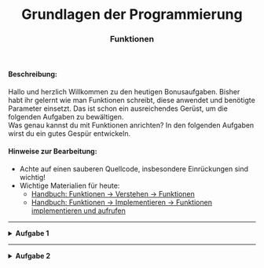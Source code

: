 
<h1 align="center">Grundlagen der Programmierung</h1>
<h3 align="center">Funktionen</h3>
<br>



#### Beschreibung:

Hallo und herzlich Willkommen zu den heutigen Bonusaufgaben. Bisher habt ihr gelernt wie man Funktionen schreibt, diese anwendet und benötigte Parameter einsetzt. 
Das ist schon ein ausreichendes Gerüst, um die folgenden Aufgaben zu bewältigen.
<br>
Was genau kannst du mit Funktionen anrichten? In den folgenden Aufgaben wirst du ein gutes Gespür entwickeln.

#### Hinweise zur Bearbeitung:

- Achte auf einen sauberen Quellcode, insbesondere Einrückungen sind wichtig!
- Wichtige Materialien für heute:
  - [Handbuch: Funktionen → Verstehen → Funktionen](https://docs.google.com/document/d/13SyoQ3tgIr4T9tiUl42V5kiBGQwV4Lk-XA2SsKf-va0/edit#heading=h.7y9nld4qtemu)
  - [Handbuch: Funktionen → Implementieren → Funktionen implementieren und aufrufen](https://docs.google.com/document/d/13SyoQ3tgIr4T9tiUl42V5kiBGQwV4Lk-XA2SsKf-va0/edit#heading=h.joyglfnr6t0o)



---


<details>
<summary><b>Aufgabe 1</b></summary>

Mathematik, mathematik, immer diese mathematik. Aber an der Mathematik führt kein Weg vorbei. Deswegen akzeptiere einfach meine Anforderung und komm doch meiner Bitte nach.
<br> Ich wollte meiner Klasse heute geometrische Formen näher bringen. Aber mir sind die Formeln entwischen. Kannst du mir dabei helfen die Formel wieder zusammenzukriegen?
<br>
- Schreibe eine Funktion, welche mir den Flächeninhalt und den Umfang eines **Quadrates** ausgibt.<br> *Flächeninhalt: A = a<sup>2</sup><br>Umfang: U = 4 * a*
- Schreibe eine Funktion, welche mir den Flächeninhalt und den Umfang eines **Rechtecks** ausgibt.<br> *Flächeninhalt: A = a * b<br>Umfang: U = 2 * a + 2 * b*
- Schreibe eine Funktion, welche mir den Flächeninhalt und den Umfang eines **Kreises** ausgibt.<br> *Flächeninhalt: A = &pi; * r<sup>2</sup><br>Umfang: U = 2 * r * &pi;*

Rufe die Funktionen in der main()-Funktion auf um deine Ergebnisse zu überprüfen. 

**Datei für die Aufgabe:** *kotlin → 01_Aufgabe.kt*

</details>

---


<details>
<summary><b>Aufgabe 2</b></summary>

Erstelle zwei Funktionen, die jeweils Meter in Kilometer bzw. Kilometer in Meter umwandeln.
Dabei gilt: Der Parameter wird in Double angegeben und die Funktion darf keine `println`-Ausgabe beinhalten.
Stattdessen gibt sie den Wert über ein `return` zurück und wird über die main()-Funktion ausgegeben.

</details>






